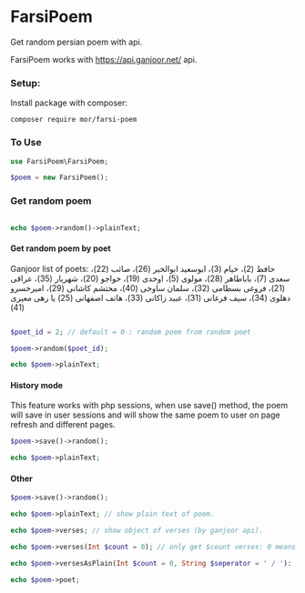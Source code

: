 # FarsiPoem

Get random persian poem with api.

FarsiPoem works with https://api.ganjoor.net/ api.

### Setup:

Install package with composer:

```
composer require mor/farsi-poem
```

### To Use

```php
use FarsiPoem\FarsiPoem;

$poem = new FarsiPoem();
```

### Get random poem

```php

echo $poem->random()->plainText;

```

#### Get random poem by poet

Ganjoor list of poets:
حافظ (2)، خیام (3)، ابوسعید ابوالخیر (26)، صائب (22)، سعدی (7)، باباطاهر (28)، مولوی (5)، اوحدی (19)، خواجو (20)، شهریار (35)، عراقی (21)، فروغی بسطامی (32)، سلمان ساوجی (40)، محتشم کاشانی (29)، امیرخسرو دهلوی (34)، سیف فرغانی (31)، عبید زاکانی (33)، هاتف اصفهانی (25) یا رهی معیری (41)

```php

$poet_id = 2; // default = 0 : random poem from random poet

$poem->random($poet_id);

echo $poem->plainText;
```

#### History mode

This feature works with php sessions, when use save() method, the poem will save in user sessions and will show the same poem to user on page refresh and different pages.

```php
$poem->save()->random();

echo $poem->plainText;
```

#### Other

```php
$poem->save()->random();

echo $poem->plainText; // show plain text of poem.

echo $poem->verses; // show object of verses (by ganjoor api).

echo $poem->verses(Int $count = 0); // only get $count verses: 0 means all verses.

echo $poem->versesAsPlain(Int $count = 0, String $seperator = ' / '):

echo $poem->poet;
```
